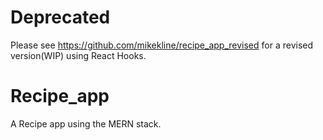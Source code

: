 # Deprecated
Please see  https://github.com/mikekline/recipe_app_revised for a revised version(WIP) using React Hooks.

# Recipe_app
A Recipe app using the MERN stack.
